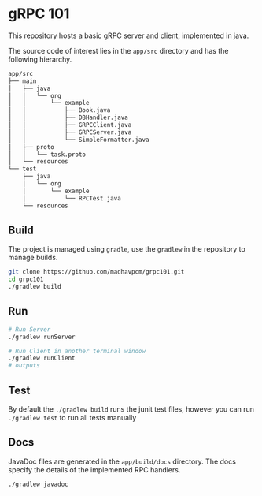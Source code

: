 # gRPC 101

This repository hosts a basic gRPC server and client, implemented in java. 

The source code of interest lies in the `app/src` directory and has the following hierarchy.

```dtd
app/src
├── main
│   ├── java
│   │   └── org
│   │       └── example
│   │           ├── Book.java
│   │           ├── DBHandler.java
│   │           ├── GRPCClient.java
│   │           ├── GRPCServer.java
│   │           └── SimpleFormatter.java
│   ├── proto
│   │   └── task.proto
│   └── resources
└── test
    ├── java
    │   └── org
    │       └── example
    │           └── RPCTest.java
    └── resources
```
## Build

The project is managed using `gradle`, use the `gradlew` in the repository to manage builds.

```bash
git clone https://github.com/madhavpcm/grpc101.git
cd grpc101
./gradlew build
```

## Run

```bash
# Run Server
./gradlew runServer

# Run Client in another terminal window
./gradlew runClient
# outputs 

```

## Test

By default the `./gradlew build` runs the junit test files, however you can run `./gradlew test` to run all tests manually


## Docs

JavaDoc files are generated in the `app/build/docs` directory. The docs specify the details of the implemented RPC handlers.

```
./gradlew javadoc
```